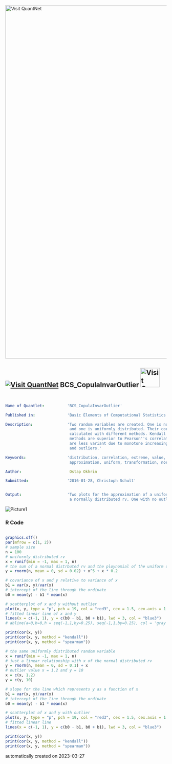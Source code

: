 [<img src="https://github.com/QuantLet/Styleguide-and-FAQ/blob/master/pictures/banner.png" width="1100" alt="Visit QuantNet">](http://quantlet.de/)

## [<img src="https://github.com/QuantLet/Styleguide-and-FAQ/blob/master/pictures/qloqo.png" alt="Visit QuantNet">](http://quantlet.de/) **BCS_CopulaInvarOutlier** [<img src="https://github.com/QuantLet/Styleguide-and-FAQ/blob/master/pictures/QN2.png" width="60" alt="Visit QuantNet 2.0">](http://quantlet.de/)

```yaml


Name of Quantlet:          'BCS_CopulaInvarOutlier'

Published in:              'Basic Elements of Computational Statistics'

Description:               'Two random variables are created. One is normally distributed
                            and one is uniformly distributed. Their correlations are
                            calculated with different methods. Kendall and Spearman''s
                            methods are superior to Pearson''s correlation measure. Both
                            are less variant due to monotone increasing transformations
                            and outliers.'

Keywords:                  'distribution, correlation, extreme, value, multivariate, linear, 
                            approximation, uniform, transformation, normal, polynomial'

Author:                     Ostap Okhrin

Submitted:                 '2016-01-28, Christoph Schult'


Output:                    'Two plots for the approximation of a uniformly distributed  rv by
                            a normally distributed rv. One with no outlier and one with outlier.'

```

![Picture1](BCS_CopulaInvarOutlier.png)

### R Code
```r

graphics.off()
par(mfrow = c(1, 2))
# sample size
n = 100
# uniformly distributed rv
x = runif(min = -1, max = 1, n)
# the sum of a normal distrbuted rv and the ploynomial of the uniform distributed rv
y = rnorm(n, mean = 0, sd = 0.02) + x^5 + x * 0.2

# covariance of x and y relative to variance of x
b1 = var(x, y)/var(x)
# intercept of the line through the ordinate
b0 = mean(y) - b1 * mean(x)

# scatterplot of x and y without outlier
plot(x, y, type = "p", pch = 19, col = "red3", cex = 1.5, cex.axis = 1.5, cex.lab = 1.5)
# fitted linear line of x and y
lines(x = c(-1, 1), y = c(b0 - b1, b0 + b1), lwd = 3, col = "blue3")
# abline(a=0,b=0,h = seq(-1,1,by=0.25), seq(-1,1,by=0.25), col = 'gray', lty=3)

print(cor(x, y))
print(cor(x, y, method = "kendall"))
print(cor(x, y, method = "spearman"))

# the same uniformly distributed random variable
x = runif(min = -1, max = 1, n)
# just a linear relationship with x of the normal distributed rv
y = rnorm(n, mean = 0, sd = 0.1) + x
# outlier value x = 1.2 and y = 10
x = c(x, 1.2)
y = c(y, 10)

# slope for the line which represents y as a function of x
b1 = var(x, y)/var(x)
# intercept of the line through the ordinate
b0 = mean(y) - b1 * mean(x)

# scatterplot of x and y with outlier
plot(x, y, type = "p", pch = 19, col = "red3", cex = 1.5, cex.axis = 1.5, cex.lab = 1.5)
# fitted linear line
lines(x = c(-1, 1), y = c(b0 - b1, b0 + b1), lwd = 3, col = "blue3")

print(cor(x, y))
print(cor(x, y, method = "kendall"))
print(cor(x, y, method = "spearman"))
```

automatically created on 2023-03-27